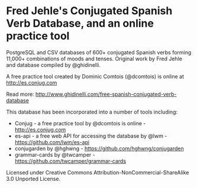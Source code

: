 # Fred Jehle's Conjugated Spanish Verb Database, and an online practice tool

PostgreSQL and CSV databases of 600+ conjugated Spanish verbs forming 11,000+ combinations of moods and tenses. Original work by Fred Jehle and database compiled by @ghidinelli. 

A free practice tool created by Dominic Comtois (@dcomtois) is online at http://es.conjug.com

Read more: http://www.ghidinelli.com/free-spanish-conjugated-verb-database

This database has been incorporated into a number of tools including:

 * Conjug - a free practice tool by @dcomtois is online - http://es.conjug.com
 * es-api - a free web API for accessing the database by @lwm - https://github.com/lwm/es-api
 * conjugarden by @hghwng - https://github.com/hghwng/conjugarden
 * grammar-cards by @twcamper - https://github.com/twcamper/grammar-cards

Licensed under Creative Commons Attribution-NonCommercial-ShareAlike 3.0 Unported License.
